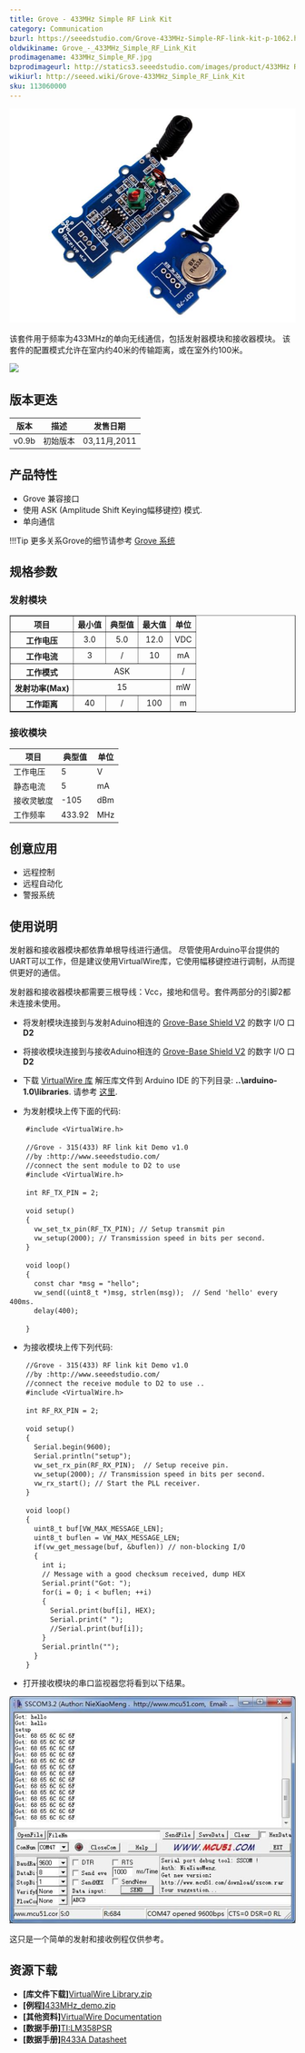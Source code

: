 ```yaml
---
title: Grove - 433MHz Simple RF Link Kit
category: Communication
bzurl: https://seeedstudio.com/Grove-433MHz-Simple-RF-link-kit-p-1062.html
oldwikiname: Grove_-_433MHz_Simple_RF_Link_Kit
prodimagename: 433MHz_Simple_RF.jpg
bzprodimageurl: http://statics3.seeedstudio.com/images/product/433MHz RF kit.jpg
wikiurl: http://seeed.wiki/Grove-433MHz_Simple_RF_Link_Kit
sku: 113060000
---
```


![](https://raw.githubusercontent.com/SeeedDocument/Grove-433MHz_Simple_RF_Link_Kit/master/img/433MHz_Simple_RF.jpg)

该套件用于频率为433MHz的单向无线通信，包括发射器模块和接收器模块。 该套件的配置模式允许在室内约40米的传输距离，或在室外约100米。

[![](https://github.com/SeeedDocument/wiki_chinese/raw/master/docs/images/click_to_buy.PNG)](https://item.taobao.com/item.htm?spm=686.1000925.0.0.44913df4Rd7HtS&id=520923022498)

版本更迭
---------------

| 版本 | 描述           | 发售日期     |
|----------|------------------------|-------------|
| v0.9b    | 初始版本 | 03,11月,2011 |

产品特性
--------

-   Grove 兼容接口
-   使用 ASK (Amplitude Shift Keying幅移键控) 模式.
-   单向通信

!!!Tip
    更多关系Grove的细节请参考 [Grove 系统](http://seeed.wiki/Grove_System/)

规格参数
-------------

### 发射模块

<table border="1" cellspacing="0" width="80%">
<tr>
<th scope="col">
项目
</th>
<th scope="col">
最小值
</th>
<th scope="col">
典型值
</th>
<th scope="col">
最大值
</th>
<th scope="col">
单位
</th>
</tr>
<tr align="center">
<th scope="row">
工作电压
</th>
<td>
3.0
</td>
<td>
5.0
</td>
<td>
12.0
</td>
<td>
VDC
</td>
</tr>
<tr align="center">
<th scope="row">
工作电流
</th>
<td>
3
</td>
<td>
/
</td>
<td>
10
</td>
<td>
mA
</td>
</tr>
<tr align="center">
<th scope="row">
工作模式
</th>
<td colspan="3">
ASK
</td>
<td>
/
</td>
</tr>
<tr align="center">
<th scope="row">
发射功率(Max)
</th>
<td colspan="3">
15
</td>
<td>
mW
</td>
</tr>
<tr align="center">
<th scope="row">
工作距离
</th>
<td>
40
</td>
<td>
/
</td>
<td>
100
</td>
<td>
m
</td>
</tr>
</table>

### 接收模块

| 项目                | 典型值 | 单位 |
|----------------------|---------|------|
| 工作电压     | 5       | V  |
| 静态电流    | 5       | mA   |
| 接收灵敏度 | -105    | dBm  |
| 工作频率  | 433.92  | MHz  |

创意应用
-----------------

-   远程控制
-   远程自动化
-   警报系统

使用说明
-----

发射器和接收器模块都依靠单根导线进行通信。 尽管使用Arduino平台提供的UART可以工作，但是建议使用VirtualWire库，它使用幅移键控进行调制，从而提供更好的通信。

发射器和接收器模块都需要三根导线：Vcc，接地和信号。套件两部分的引脚2都未连接未使用。

-   将发射模块连接到与发射Aduino相连的 [Grove-Base Shield V2](https://www.seeedstudio.com/Base-Shield-V2-p-1378.html) 的数字 I/O 口 **D2**

-   将接收模块连接到与接收Aduino相连的 [Grove-Base Shield V2](https://www.seeedstudio.com/Base-Shield-V2-p-1378.html) 的数字 I/O 口 **D2**

-   下载 [VirtualWire 库](https://raw.githubusercontent.com/SeeedDocument/Grove-433MHz_Simple_RF_Link_Kit/master/res/VirtualWire_Library.zip) 解压库文件到 Arduino IDE 的下列目录: **..\\arduino-1.0\\libraries**. 请参考 [这里](http://www.pjrc.com/teensy/td_libs_VirtualWire.html).
-   为发射模块上传下面的代码:

```
    #include <VirtualWire.h>

    //Grove - 315(433) RF link kit Demo v1.0
    //by :http://www.seeedstudio.com/
    //connect the sent module to D2 to use  
    #include <VirtualWire.h>

    int RF_TX_PIN = 2;

    void setup()
    {
      vw_set_tx_pin(RF_TX_PIN); // Setup transmit pin
      vw_setup(2000); // Transmission speed in bits per second.
    }

    void loop()
    {
      const char *msg = "hello";
      vw_send((uint8_t *)msg, strlen(msg));  // Send 'hello' every 400ms.
      delay(400);

    }
```

-   为接收模块上传下列代码:

```
    //Grove - 315(433) RF link kit Demo v1.0
    //by :http://www.seeedstudio.com/
    //connect the receive module to D2 to use ..
    #include <VirtualWire.h>

    int RF_RX_PIN = 2;

    void setup()
    {
      Serial.begin(9600);
      Serial.println("setup");
      vw_set_rx_pin(RF_RX_PIN);  // Setup receive pin.
      vw_setup(2000); // Transmission speed in bits per second.
      vw_rx_start(); // Start the PLL receiver.
    }

    void loop()
    {
      uint8_t buf[VW_MAX_MESSAGE_LEN];
      uint8_t buflen = VW_MAX_MESSAGE_LEN;
      if(vw_get_message(buf, &buflen)) // non-blocking I/O
      {
        int i;
        // Message with a good checksum received, dump HEX
        Serial.print("Got: ");
        for(i = 0; i < buflen; ++i)
        {
          Serial.print(buf[i], HEX);
          Serial.print(" ");
          //Serial.print(buf[i]);
        }
        Serial.println("");
      }
    }
```        

-   打开接收模块的串口监视器您将看到以下结果。

![](https://raw.githubusercontent.com/SeeedDocument/Grove-433MHz_Simple_RF_Link_Kit/master/img/Receive_Data.jpg)

这只是一个简单的发射和接收例程仅供参考。

资源下载
---------

-   **[库文件下载]**[VirtualWire Library.zip](https://raw.githubusercontent.com/SeeedDocument/Grove-433MHz_Simple_RF_Link_Kit/master/res/VirtualWire_Library.zip)
-   **[例程]**[433MHz\_demo.zip](https://raw.githubusercontent.com/SeeedDocument/Grove-433MHz_Simple_RF_Link_Kit/master/res/315MHz_Demo.zip)
-   **[其他资料]**[VirtualWire Documentation](http://www.open.com.au/mikem/arduino/VirtualWire.pdf)
-   **[数据手册]**[TI:LM358PSR](https://raw.githubusercontent.com/SeeedDocument/Grove-433MHz_Simple_RF_Link_Kit/master/res/1110010P1.pdf)
-   **[数据手册]**[R433A Datasheet](https://raw.githubusercontent.com/SeeedDocument/Grove-433MHz_Simple_RF_Link_Kit/master/res/ADI;ACTR433A.pdf)



<!-- This Markdown file was created from http://www.seeedstudio.com/wiki/Grove_-_433MHz_Simple_RF_Link_Kit -->
